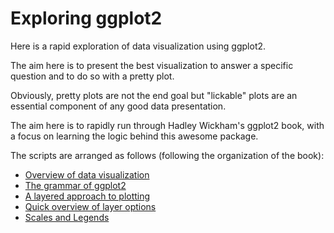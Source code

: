 # Exploring ggplot2

Here is a rapid exploration of data visualization using ggplot2.

The aim here is to present the best visualization to answer a specific question and to do so with a pretty plot.

Obviously, pretty plots are not the end goal but "lickable" plots are an essential component of any good data presentation. 

The aim here is to rapidly run through Hadley Wickham's ggplot2 book, with a focus on learning the logic behind this awesome package.

The scripts are arranged as follows (following the organization of the book):

- [Overview of data visualization](DataVisOverview.md)
- [The grammar of ggplot2](TheGrammar.md)
- [A layered approach to plotting](PeelTheOnion.md)
- [Quick overview of layer options](PlotTools.md)
- [Scales and Legends]()